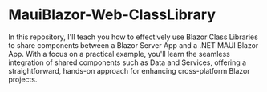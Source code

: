 # MauiBlazor-Web-ClassLibrary

 In this repository, I'll teach you how to effectively use Blazor Class Libraries to share components between a Blazor Server App and a .NET MAUI Blazor App. With a focus on a practical example, you'll learn the seamless integration of shared components such as Data and Services, offering a straightforward, hands-on approach for enhancing cross-platform Blazor projects.
